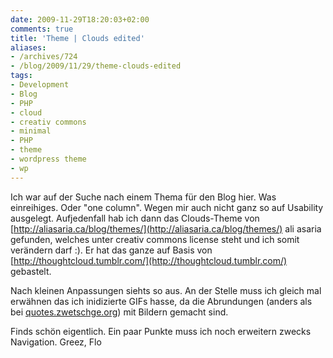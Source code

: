 ```yaml
---
date: 2009-11-29T18:20:03+02:00
comments: true
title: 'Theme | Clouds edited'
aliases:
- /archives/724
- /blog/2009/11/29/theme-clouds-edited
tags:
- Development
- Blog
- PHP
- cloud
- creativ commons
- minimal
- PHP
- theme
- wordpress theme
- wp
---
```


Ich war auf der Suche nach einem Thema für den Blog hier. Was einreihiges.
Oder "one column". Wegen mir auch nicht ganz so auf Usability ausgelegt.
Aufjedenfall hab ich dann das Clouds-Theme von
[http://aliasaria.ca/blog/themes/](http://aliasaria.ca/blog/themes/) ali
asaria gefunden, welches unter creativ commons license steht und ich somit
verändern darf :). Er hat das ganze auf Basis von
[http://thoughtcloud.tumblr.com/](http://thoughtcloud.tumblr.com/)
gebastelt.

Nach kleinen Anpassungen siehts so aus. An der Stelle muss ich gleich mal
erwähnen das ich inidizierte GIFs hasse, da die Abrundungen (anders als bei
[quotes.zwetschge.org](http://quotes.zwetschge.org)) mit Bildern gemacht
sind.

Finds schön eigentlich. Ein paar Punkte muss ich noch erweitern zwecks
Navigation.  Greez, Flo
